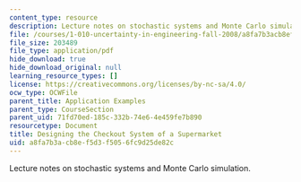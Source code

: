 ```yaml
---
content_type: resource
description: Lecture notes on stochastic systems and Monte Carlo simulation.
file: /courses/1-010-uncertainty-in-engineering-fall-2008/a8fa7b3acb8ef5d3f5056fc9d25de82c_app_18.pdf
file_size: 203489
file_type: application/pdf
hide_download: true
hide_download_original: null
learning_resource_types: []
license: https://creativecommons.org/licenses/by-nc-sa/4.0/
ocw_type: OCWFile
parent_title: Application Examples
parent_type: CourseSection
parent_uid: 71fd70ed-185c-332b-74e6-4e459fe7b890
resourcetype: Document
title: Designing the Checkout System of a Supermarket
uid: a8fa7b3a-cb8e-f5d3-f505-6fc9d25de82c
---
```

Lecture notes on stochastic systems and Monte Carlo simulation.